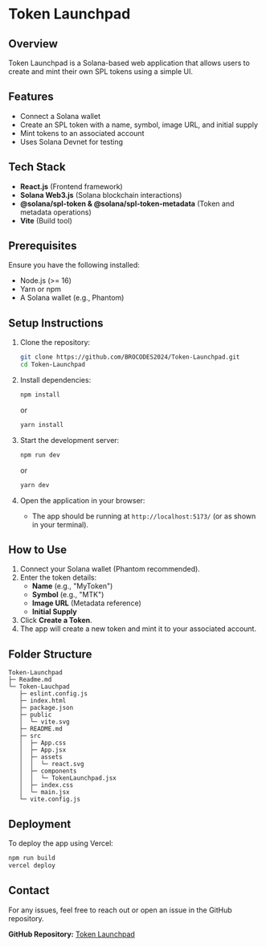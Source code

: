 # Token Launchpad

## Overview

Token Launchpad is a Solana-based web application that allows users to create and mint their own SPL tokens using a simple UI.

## Features

- Connect a Solana wallet
- Create an SPL token with a name, symbol, image URL, and initial supply
- Mint tokens to an associated account
- Uses Solana Devnet for testing

## Tech Stack

- **React.js** (Frontend framework)
- **Solana Web3.js** (Solana blockchain interactions)
- **@solana/spl-token & @solana/spl-token-metadata** (Token and metadata operations)
- **Vite** (Build tool)

## Prerequisites

Ensure you have the following installed:

- Node.js (>= 16)
- Yarn or npm
- A Solana wallet (e.g., Phantom)

## Setup Instructions

1. Clone the repository:

   ```bash
   git clone https://github.com/BROCODES2024/Token-Launchpad.git
   cd Token-Launchpad
   ```

2. Install dependencies:

   ```bash
   npm install
   ```

   or

   ```bash
   yarn install
   ```

3. Start the development server:

   ```bash
   npm run dev
   ```

   or

   ```bash
   yarn dev
   ```

4. Open the application in your browser:
   - The app should be running at `http://localhost:5173/` (or as shown in your terminal).

## How to Use

1. Connect your Solana wallet (Phantom recommended).
2. Enter the token details:
   - **Name** (e.g., "MyToken")
   - **Symbol** (e.g., "MTK")
   - **Image URL** (Metadata reference)
   - **Initial Supply**
3. Click **Create a Token**.
4. The app will create a new token and mint it to your associated account.

## Folder Structure

```
Token-Launchpad
├─ Readme.md
└─ Token-Lauchpad
   ├─ eslint.config.js
   ├─ index.html
   ├─ package.json
   ├─ public
   │  └─ vite.svg
   ├─ README.md
   ├─ src
   │  ├─ App.css
   │  ├─ App.jsx
   │  ├─ assets
   │  │  └─ react.svg
   │  ├─ components
   │  │  └─ TokenLaunchpad.jsx
   │  ├─ index.css
   │  └─ main.jsx
   └─ vite.config.js
```

## Deployment

To deploy the app using Vercel:

```bash
npm run build
vercel deploy
```

## Contact

For any issues, feel free to reach out or open an issue in the GitHub repository.

**GitHub Repository:** [Token Launchpad](https://github.com/BROCODES2024/Token-Launchpad.git)
